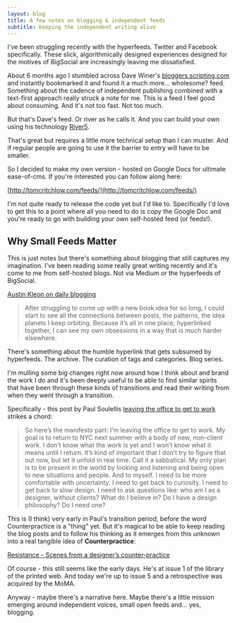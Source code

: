 ```yaml
---
layout: blog
title: A few notes on blogging & independent feeds
subtitle: Keeping the independent writing alive
---
```


I've been struggling recently with the hyperfeeds. Twitter and Facebook specifically. These slick, algorithmically designed experiences designed for the motives of BigSocial are increasingly leaving me dissatisfied.

About 6 months ago I stumbled across Dave Winer's [bloggers.scripting.com](http://bloggers.scripting.com/) and instantly bookmarked it and found it a much more... wholesome? feed. Something about the cadence of independent publishing combined with a text-first approach really struck a note for me. This is a feed I feel good about consuming. And it's not too fast. Not too much.

But that's Dave's feed. Or river as he calls it. And you can build your own using his technology [River5](https://github.com/scripting/river5).

That's great but requires a little more technical setup than I can muster. And if regular people are going to use it the barrier to entry will have to be smaller.

So I decided to make my own version - hosted on Google Docs for ultimate ease-of-cms. If you're interested you can follow along here:

[http://tomcritchlow.com/feeds/](http://tomcritchlow.com/feeds/)

I'm not quite ready to release the code yet but I'd like to. Specifically I'd love to get this to a point where all you need to do is copy the Google Doc and you're ready to go with building your own self-hosted feed (or feeds!).

## Why Small Feeds Matter

This is just notes but there's something about blogging that still captures my imagination. I've been reading some really great writing recently and it's come to me from self-hosted blogs. Not via Medium or the hyperfeeds of BigSocial.

[Austin Kleon on daily blogging](https://austinkleon.com/2017/11/20/a-few-notes-on-daily-blogging/)

>After struggling to come up with a new book idea for so long, I could start to see all the connections between posts, the patterns, the idea planets I keep orbiting. Because it’s all in one place, hyperlinked together, I can see my own obsessions in a way that is much harder elsewhere.

There's something about the humble hyperlink that gets subsumed by hyperfeeds. The archive. The curation of tags and categories. Blog series.

I'm mulling some big changes right now around how I think about and brand the work I do and it's been deeply useful to be able to find similar spirits that have been through these kinds of transitions and read their writing from when they went through a transition.

Specifically - this post by Paul Soulellis [leaving the office to get to work](http://soulellis.com/2010/12/leaving-the-office-to-get-to-work/) strikes a chord:

>So here’s the manifesto part: I’m leaving the office to get to work. My goal is to return to NYC next summer with a body of new, non-client work. I don’t know what the work is yet and I won’t know what it means until I return. It’s kind of important that I don’t try to figure that out now, but let it unfold in real time. Call it a sabbatical. My only plan is to be present in the world by looking and listening and being open to new situations and people. And to myself. I need to be more comfortable with uncertainty. I need to get back to curiosity. I need to get back to slow design. I need to ask questions like: who am I as a designer, without clients? What do I believe in? Do I have a design philosophy? Do I need one?

This is (I think) very early in Paul's transition period, before the word Counterpractice is a "thing" yet. But it's magical to be able to keep reading the blog posts and to follow his thinking as it emerges from this unknown into a real tangible idea of **Counterpractice**:

[Resistance - Scenes from a designer’s counter-practice](http://counterpractice.tumblr.com/)

Of course - this still seems like the early days. He's at issue 1 of the library of the printed web. And today we're up to issue 5 and a retrospective was acquired by the MoMA.

Anyway - maybe there's a narrative here. Maybe there's a little mission emerging around independent voices, small open feeds and... yes, blogging.


